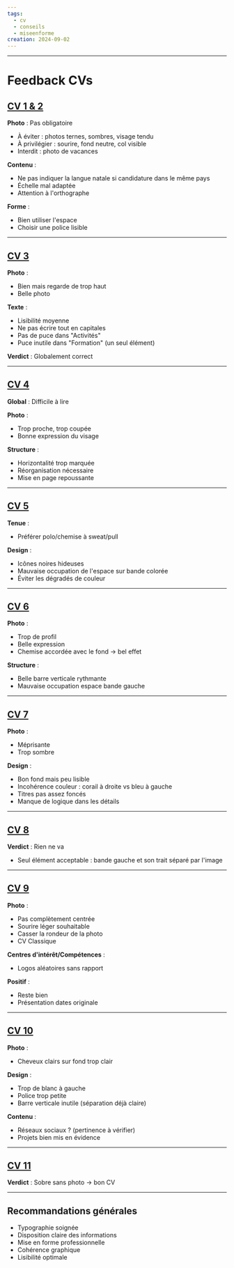 ```yaml
---
tags:
  - cv
  - conseils
  - miseenforme
creation: 2024-09-02
---
```

----
# Feedback CVs

## [CV 1 & 2](Mehdi/TD/Paterlini/ExempleCV.pdf#page=2)
**Photo** : Pas obligatoire
- À éviter : photos ternes, sombres, visage tendu
- À privilégier : sourire, fond neutre, col visible
- Interdit : photo de vacances

**Contenu** :
- Ne pas indiquer la langue natale si candidature dans le même pays
- Échelle mal adaptée
- Attention à l'orthographe

**Forme** :
- Bien utiliser l'espace
- Choisir une police lisible

---

## [CV 3](Mehdi/TD/Paterlini/ExempleCV.pdf#page=4)
**Photo** : 
- Bien mais regarde de trop haut
- Belle photo

**Texte** :
- Lisibilité moyenne
- Ne pas écrire tout en capitales
- Pas de puce dans "Activités"
- Puce inutile dans "Formation" (un seul élément)

**Verdict** : Globalement correct

---

## [CV 4](Mehdi/TD/Paterlini/ExempleCV.pdf#page=5)
**Global** : Difficile à lire

**Photo** :
- Trop proche, trop coupée
- Bonne expression du visage

**Structure** :
- Horizontalité trop marquée
- Réorganisation nécessaire
- Mise en page repoussante

---

## [CV 5](Mehdi/TD/Paterlini/ExempleCV.pdf#page=6)
**Tenue** :
- Préférer polo/chemise à sweat/pull

**Design** :
- Icônes noires hideuses
- Mauvaise occupation de l'espace sur bande colorée
- Éviter les dégradés de couleur

---

## [CV 6](Mehdi/TD/Paterlini/ExempleCV.pdf#page=7)
**Photo** :
- Trop de profil
- Belle expression
- Chemise accordée avec le fond → bel effet

**Structure** :
- Belle barre verticale rythmante
- Mauvaise occupation espace bande gauche

---

## [CV 7](Mehdi/TD/Paterlini/ExempleCV.pdf#page=8)
**Photo** :
- Méprisante
- Trop sombre

**Design** :
- Bon fond mais peu lisible
- Incohérence couleur : corail à droite vs bleu à gauche
- Titres pas assez foncés
- Manque de logique dans les détails

---

## [CV 8](Mehdi/TD/Paterlini/ExempleCV.pdf#page=9)
**Verdict** : Rien ne va
- Seul élément acceptable : bande gauche et son trait séparé par l'image

---

## [CV 9](Mehdi/TD/Paterlini/ExempleCV.pdf#page=10)
**Photo** :
- Pas complètement centrée
- Sourire léger souhaitable
- Casser la rondeur de la photo
- CV Classique

**Centres d'intérêt/Compétences** :
- Logos aléatoires sans rapport

**Positif** :
- Reste bien
- Présentation dates originale

---

## [CV 10](Mehdi/TD/Paterlini/ExempleCV.pdf#page=11)
**Photo** :
- Cheveux clairs sur fond trop clair

**Design** :
- Trop de blanc à gauche
- Police trop petite
- Barre verticale inutile (séparation déjà claire)

**Contenu** :
- Réseaux sociaux ? (pertinence à vérifier)
- Projets bien mis en évidence

---

## [CV 11](Mehdi/TD/Paterlini/ExempleCV.pdf#page=12)
**Verdict** : Sobre sans photo → bon CV

---

## Recommandations générales
- Typographie soignée
- Disposition claire des informations
- Mise en forme professionnelle
- Cohérence graphique
- Lisibilité optimale
